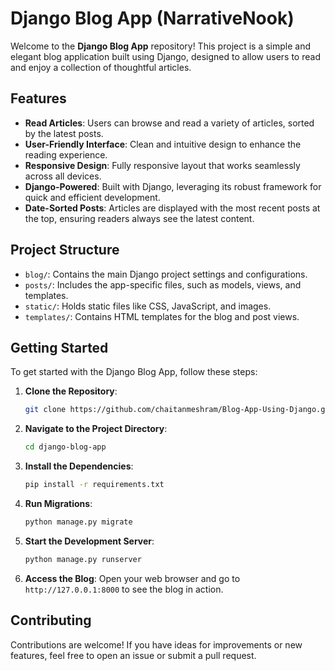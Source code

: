 # Django Blog App (NarrativeNook)

Welcome to the **Django Blog App** repository! This project is a simple and elegant blog application built using Django, designed to allow users to read and enjoy a collection of thoughtful articles.

## Features

- **Read Articles**: Users can browse and read a variety of articles, sorted by the latest posts.
- **User-Friendly Interface**: Clean and intuitive design to enhance the reading experience.
- **Responsive Design**: Fully responsive layout that works seamlessly across all devices.
- **Django-Powered**: Built with Django, leveraging its robust framework for quick and efficient development.
- **Date-Sorted Posts**: Articles are displayed with the most recent posts at the top, ensuring readers always see the latest content.

## Project Structure

- `blog/`: Contains the main Django project settings and configurations.
- `posts/`: Includes the app-specific files, such as models, views, and templates.
- `static/`: Holds static files like CSS, JavaScript, and images.
- `templates/`: Contains HTML templates for the blog and post views.

## Getting Started

To get started with the Django Blog App, follow these steps:

1. **Clone the Repository**:
   ```bash
   git clone https://github.com/chaitanmeshram/Blog-App-Using-Django.git
   ```

2. **Navigate to the Project Directory**:
   ```bash
   cd django-blog-app
   ```

3. **Install the Dependencies**:
   ```bash
   pip install -r requirements.txt
   ```

4. **Run Migrations**:
   ```bash
   python manage.py migrate
   ```

5. **Start the Development Server**:
   ```bash
   python manage.py runserver
   ```

6. **Access the Blog**:
   Open your web browser and go to `http://127.0.0.1:8000` to see the blog in action.

## Contributing

Contributions are welcome! If you have ideas for improvements or new features, feel free to open an issue or submit a pull request.
